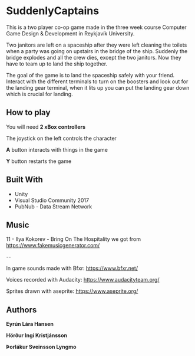 # SuddenlyCaptains

This is a two player co-op game made in the three week course Computer Game Design & Development in Reykjavík University.

Two janitors are left on a spaceship after they were left cleaning the toilets when a party was going on upstairs in the bridge of the ship. Suddenly the bridge explodes and all the crew dies, except the two janitors. Now they have to team up to land the ship together.

The goal of the game is to land the spaceship safely with your friend. Interact with the different terminals to turn on the boosters and look out for the landing gear terminal, when it lits up you can put the landing gear down which is crucial for landing.

## How to play

You will need **2 xBox controllers**

The joystick on the left controls the character

**A** button interacts with things in the game

**Y** button restarts the game

## Built With

* Unity
* Visual Studio Community 2017
* PubNub - Data Stream Network

## Music
11 - Ilya Kokorev - Bring On The Hospitality we got from https://www.fakemusicgenerator.com/

--

In game sounds made with Bfxr: https://www.bfxr.net/

Voices recorded with Audacity: https://www.audacityteam.org/

Sprites drawn with aseprite: https://www.aseprite.org/

## Authors

**Eyrún Lára Hansen**

**Hörður Ingi Kristjánsson**

**Þorlákur Sveinsson Lyngmo**
